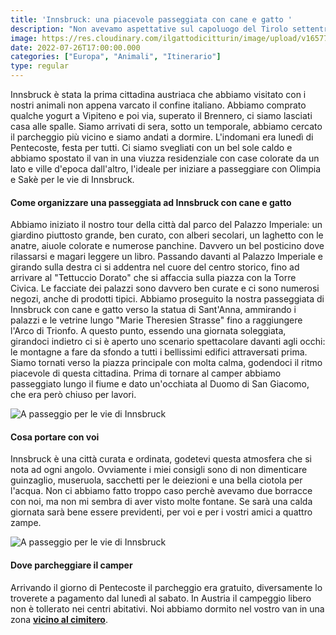 ```yaml
---
title: 'Innsbruck: una piacevole passeggiata con cane e gatto ' 
description: "Non avevamo aspettative sul capoluogo del Tirolo settentrionale, così ci siamo lasciati meravigliare viuzza dopo viuzza ed è stata una bellissima scoperta"
image: https://res.cloudinary.com/ilgattodicitturin/image/upload/v1657706817/Articoli/Innsbruck_a_passeggio.jpg
date: 2022-07-26T17:00:00.000
categories: ["Europa", "Animali", "Itinerario"]
type: regular
---
```

Innsbruck è stata la prima cittadina austriaca che abbiamo visitato con i nostri animali non appena varcato il confine italiano. Abbiamo comprato qualche yogurt a Vipiteno e poi via, superato il Brennero, ci siamo lasciati casa alle spalle. Siamo arrivati di sera, sotto un temporale, abbiamo cercato il parcheggio più vicino e siamo andati a dormire. L'indomani era lunedì di Pentecoste, festa per tutti. Ci siamo svegliati con un bel sole caldo e abbiamo spostato il van in una viuzza residenziale con case colorate da un lato e ville d'epoca dall'altro, l'ideale per iniziare a passeggiare con Olimpia e Sakè per le vie di Innsbruck. 

#### Come organizzare una passeggiata ad Innsbruck con cane e gatto 

Abbiamo iniziato il nostro tour della città dal parco del Palazzo Imperiale: un giardino piuttosto grande, ben curato, con alberi secolari, un laghetto con le anatre, aiuole colorate e numerose panchine. Davvero un bel posticino dove rilassarsi e magari leggere un libro.
Passando davanti al Palazzo Imperiale e girando sulla destra ci si addentra nel cuore del centro storico, fino ad arrivare al "Tettuccio Dorato" che si affaccia sulla piazza con la Torre Civica. Le facciate dei palazzi sono davvero ben curate e ci sono numerosi negozi, anche di prodotti tipici. Abbiamo proseguito la nostra passeggiata di Innsbruck con cane e gatto verso la statua di Sant'Anna, ammirando i palazzi e le vetrine lungo "Marie Theresien Strasse" fino a raggiungere l'Arco di Trionfo. A questo punto, essendo una giornata soleggiata, girandoci indietro ci si è aperto uno scenario spettacolare davanti agli occhi: le montagne a fare da sfondo a tutti i bellissimi edifici attraversati prima. 
Siamo tornati verso la piazza principale con molta calma, godendoci il ritmo piacevole di questa cittadina. Prima di tornare al camper abbiamo passeggiato lungo il fiume e dato un'occhiata al Duomo di San Giacomo, che era però chiuso per lavori. 

![A passeggio per le vie di Innsbruck](https://res.cloudinary.com/ilgattodicitturin/image/upload/v1658858358/Articoli/innsbruck_2_mpp6xn.jpg)

#### Cosa portare con voi

Innsbruck è una città curata e ordinata, godetevi questa atmosfera che si nota ad ogni angolo. Ovviamente i miei consigli sono di non dimenticare guinzaglio, museruola, sacchetti per le deiezioni e una bella ciotola per l'acqua. Non ci abbiamo fatto troppo caso perchè avevamo due borracce con noi, ma non mi sembra di aver visto molte fontane. Se sarà una calda giornata sarà bene essere previdenti, per voi e per i vostri amici a quattro zampe. 

![A passeggio per le vie di Innsbruck](https://res.cloudinary.com/ilgattodicitturin/image/upload/v1658858348/Articoli/innsbruck_3_x7lkw5.jpg)

#### Dove parcheggiare il camper

Arrivando il giorno di Pentecoste il parcheggio era gratuito, diversamente lo troverete a pagamento dal lunedì al sabato. 
In Austria il campeggio libero non è tollerato nei centri abitativi. Noi abbiamo dormito nel vostro van in una zona [**vicino al cimitero**](https://goo.gl/maps/atWAeGXQFWGTF8jW9).



